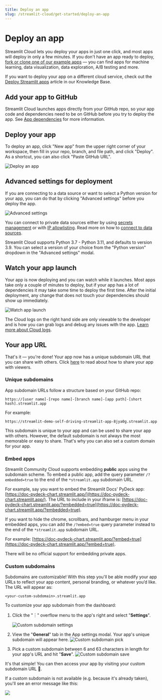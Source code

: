 ```yaml
---
title: Deploy an app
slug: /streamlit-cloud/get-started/deploy-an-app
---
```


# Deploy an app

Streamlit Cloud lets you deploy your apps in just one click, and most apps will deploy in only a few minutes. If you don't have an app ready to deploy, [fork or clone one of our example apps](https://streamlit-cloud-example-apps-streamlit-app-sw3u0r.streamlit.app/?hsCtaTracking=28f10086-a3a5-4ea8-9403-f3d52bf26184|22470002-acb1-4d93-8286-00ee4f8a46fb) — you can find apps for machine learning, data visualization, data exploration, A/B testing and more.

<Note>

If you want to deploy your app on a different cloud service, check out the [Deploy Streamlit apps](/knowledge-base/tutorials/deploy) article in our Knowledge Base.

</Note>

## Add your app to GitHub

Streamlit Cloud launches apps directly from your GitHub repo, so your app code and dependencies need to be on GitHub before you try to deploy the app. See [App dependencies](/streamlit-cloud/get-started/deploy-an-app/app-dependencies) for more information.

## Deploy your app

To deploy an app, click "New app" from the upper right corner of your workspace, then fill in your repo, branch, and file path, and click "Deploy". As a shortcut, you can also click "Paste GitHub URL".

![Deploy an app](/images/streamlit-cloud/deploy-an-app.png)

## Advanced settings for deployment

If you are connecting to a data source or want to select a Python version for your app, you can do that by clicking "Advanced settings" before you deploy the app.

![Advanced settings](/images/streamlit-cloud/advanced-settings.png)

You can connect to private data sources either by using [secrets management](/streamlit-cloud/get-started/deploy-an-app/connect-to-data-sources/secrets-management) or with [IP allowlisting](/streamlit-cloud/get-started/deploy-an-app/connect-to-data-sources/stable-outbound-ip-addresses). Read more on how to [connect to data sources](/streamlit-cloud/get-started/deploy-an-app/connect-to-data-sources).

<Tip>

Streamlit Cloud supports Python 3.7 - Python 3.11, and defaults to version 3.9. You can select a version of your choice from the "Python version" dropdown in the "Advanced settings" modal.

</Tip>

## Watch your app launch

Your app is now deploying and you can watch while it launches. Most apps take only a couple of minutes to deploy, but if your app has a lot of dependencies it may take some time to deploy the first time. After the initial deployment, any change that does not touch your dependencies should show up immediately.

![Watch app launch](/images/streamlit-cloud/watch-app-launch.png)

<Note>

The Cloud logs on the right hand side are only viewable to the developer and is how you can grab logs and debug any issues with the app. [Learn more about Cloud logs](/streamlit-cloud/get-started/manage-your-app#cloud-logs).

</Note>

## Your app URL

That's it — you're done! Your app now has a unique subdomain URL that you can share with others. Click [here](/streamlit-cloud/get-started/share-your-app) to read about how to share your app with viewers.

### Unique subdomains

App subdomain URLs follow a structure based on your GitHub repo:

```text
https://[user name]-[repo name]-[branch name]-[app path]-[short hash].streamlit.app
```

For example:

```text
https://streamlit-demo-self-driving-streamlit-app-8jya0g.streamlit.app
```

This subdomain is unique to your app and can be used to share your app with others. However, the default subdomain is not always the most memorable or easy to share. That's why you can also set a custom domain for your app.

### Embed apps

Streamlit Community Cloud supports embedding **public** apps using the subdomain scheme. To embed a public app, add the query parameter `/?embedded=true` to the end of the `*streamlit.app` subdomain URL.

For example, say you want to embed the Streamlit Docs' PyDeck app: [https://doc-pydeck-chart.streamlit.app/](https://doc-pydeck-chart.streamlit.app/). The URL to include in your iframe is: [https://doc-pydeck-chart.streamlit.app/?embedded=true](https://doc-pydeck-chart.streamlit.app/?embedded=true).

If you want to hide the chrome, scrollbars, and hamburger menu in your embedded apps, you can add the `/?embed=true` query parameter instead to the end of the `*streamlit.app` subdomain URL.

For example: [https://doc-pydeck-chart.streamlit.app/?embed=true](https://doc-pydeck-chart.streamlit.app/?embed=true).

<Important>

There will be no official support for embedding private apps.

</Important>

### Custom subdomains

Subdomains are customizable! With this step you'll be able modify your app URLs to reflect your app content, personal branding, or whatever you’d like. The URL will appear as:

```text
<your-custom-subdomain>.streamlit.app
```

To customize your app subdomain from the dashboard:

1. Click the "︙" overflow menu to the app's right and select "**Settings**".

   ![Custom subdomain settings](/images/streamlit-cloud/custom-subdomain-settings.png)

2. View the "**General**" tab in the App settings modal. Your app's unique subdomain will appear here.
   ![Custom subdomain pick](/images/streamlit-cloud/custom-subdomain-pick.png)

3. Pick a custom subdomain between 6 and 63 characters in length for your app's URL and hit "**Save**".
   ![Custom subdomain save](/images/streamlit-cloud/custom-subdomain-save.png)

It's that simple! You can then access your app by visiting your custom subdomain URL 🎉.

If a custom subdomain is not available (e.g. because it's already taken), you'll see an error message like this:

<Image src="/images/streamlit-cloud/custom-subdomain-error.png" clean />
